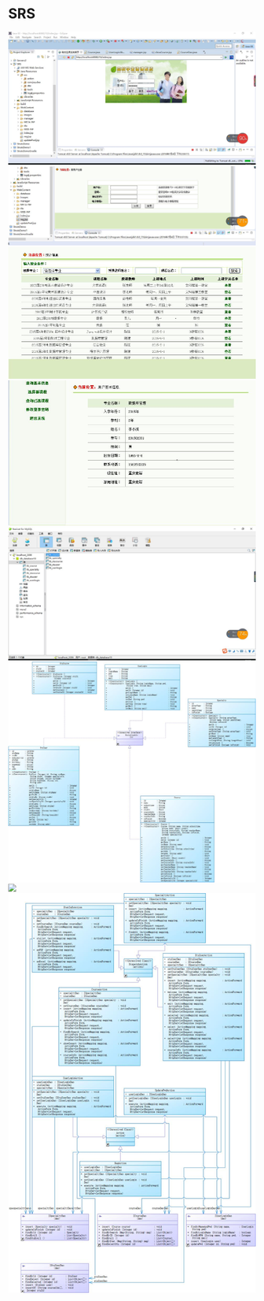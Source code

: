 # SRS
![](https://github.com/Sylvia1994/SRS/blob/master/pic/%E9%A6%96%E9%A1%B5.jpg?raw=true)
![](https://github.com/Sylvia1994/SRS/blob/master/pic/%E6%B3%A8%E5%86%8C.jpg?raw=true)
![](https://github.com/Sylvia1994/SRS/blob/master/pic/QQ%E6%88%AA%E5%9B%BE20160704160147.jpg?raw=true)
![](https://github.com/Sylvia1994/SRS/blob/master/pic/QQ%E6%88%AA%E5%9B%BE20160704160300.jpg?raw=true)
![](https://github.com/Sylvia1994/SRS/blob/master/pic/%E6%95%B0%E6%8D%AE%E5%BA%93.jpg?raw=true)
![](https://github.com/Sylvia1994/SRS/blob/master/pic/%E7%B1%BB%E5%9B%BE2.jpg?raw=true)
![](https://github.com/Sylvia1994/SRS/blob/master/pic/%E5%9B%BE3.jpg?raw=true)
![](https://github.com/Sylvia1994/SRS/blob/master/pic/3.jpg?raw=true)
